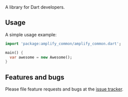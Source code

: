 A library for Dart developers.

## Usage

A simple usage example:

```dart
import 'package:amplify_common/amplify_common.dart';

main() {
  var awesome = new Awesome();
}
```

## Features and bugs

Please file feature requests and bugs at the [issue tracker][tracker].

[tracker]: http://example.com/issues/replaceme
